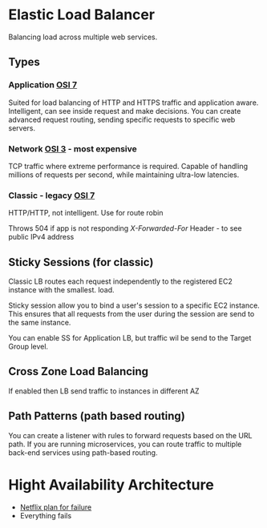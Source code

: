 # Elastic Load Balancer
Balancing load across multiple web services.

## Types
### Application [OSI 7](./osi.md)
Suited for load balancing of HTTP and HTTPS traffic and application aware. Intelligent, can see inside request and make decisions. You can create advanced request routing, sending specific requests to specific web servers.


### Network [OSI 3](./osi.md) - most expensive
TCP traffic where extreme performance is required. Capable of handling millions of requests per second, while maintaining ultra-low latencies.

### Classic - legacy [OSI 7](./osi.md)
HTTP/HTTP, not intelligent. Use for route robin

Throws 504 if app is not responding
*X-Forwarded-For* Header - to see public IPv4 address

## Sticky Sessions (for classic)
Classic LB routes each request independently to the registered EC2 instance with the smallest. load.

Sticky session allow you to bind a user's session to a specific EC2 instance. This ensures that all requests from the user during the session are send to the same instance.

You can enable SS for Application LB, but traffic wil be send to the Target Group level.

## Cross Zone Load Balancing
If enabled then LB send traffic to instances in different AZ

## Path Patterns (path based routing)
You can create a listener with rules to forward requests based on the URL path. If you are running microservices, you can route traffic to multiple back-end services using path-based routing. 

# Hight Availability Architecture
- [Netflix plan for failure](http://goo.gl/UR2nzM)
- Everything fails
